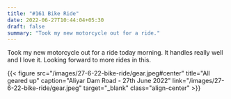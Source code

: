 ```yaml
---
title: "#161 Bike Ride"
date: 2022-06-27T10:44:04+05:30
draft: false
summary: "Took my new motorcycle out for a ride."
---
```


Took my new motorcycle out for a ride today morning. It handles really well and I love it. Looking forward to more rides in this.

{{< figure src="/images/27-6-22-bike-ride/gear.jpeg#center" title="All geared up" caption="Aliyar Dam Road - 27th June 2022" link="/images/27-6-22-bike-ride/gear.jpeg" target="_blank" class="align-center" >}}
